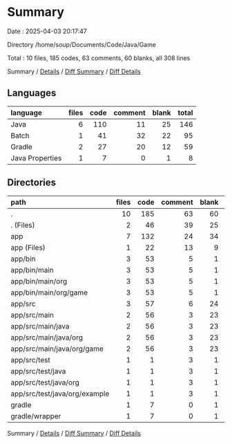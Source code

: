 # Summary

Date : 2025-04-03 20:17:47

Directory /home/soup/Documents/Code/Java/Game

Total : 10 files,  185 codes, 63 comments, 60 blanks, all 308 lines

Summary / [Details](details.md) / [Diff Summary](diff.md) / [Diff Details](diff-details.md)

## Languages
| language | files | code | comment | blank | total |
| :--- | ---: | ---: | ---: | ---: | ---: |
| Java | 6 | 110 | 11 | 25 | 146 |
| Batch | 1 | 41 | 32 | 22 | 95 |
| Gradle | 2 | 27 | 20 | 12 | 59 |
| Java Properties | 1 | 7 | 0 | 1 | 8 |

## Directories
| path | files | code | comment | blank | total |
| :--- | ---: | ---: | ---: | ---: | ---: |
| . | 10 | 185 | 63 | 60 | 308 |
| . (Files) | 2 | 46 | 39 | 25 | 110 |
| app | 7 | 132 | 24 | 34 | 190 |
| app (Files) | 1 | 22 | 13 | 9 | 44 |
| app/bin | 3 | 53 | 5 | 1 | 59 |
| app/bin/main | 3 | 53 | 5 | 1 | 59 |
| app/bin/main/org | 3 | 53 | 5 | 1 | 59 |
| app/bin/main/org/game | 3 | 53 | 5 | 1 | 59 |
| app/src | 3 | 57 | 6 | 24 | 87 |
| app/src/main | 2 | 56 | 3 | 23 | 82 |
| app/src/main/java | 2 | 56 | 3 | 23 | 82 |
| app/src/main/java/org | 2 | 56 | 3 | 23 | 82 |
| app/src/main/java/org/game | 2 | 56 | 3 | 23 | 82 |
| app/src/test | 1 | 1 | 3 | 1 | 5 |
| app/src/test/java | 1 | 1 | 3 | 1 | 5 |
| app/src/test/java/org | 1 | 1 | 3 | 1 | 5 |
| app/src/test/java/org/example | 1 | 1 | 3 | 1 | 5 |
| gradle | 1 | 7 | 0 | 1 | 8 |
| gradle/wrapper | 1 | 7 | 0 | 1 | 8 |

Summary / [Details](details.md) / [Diff Summary](diff.md) / [Diff Details](diff-details.md)